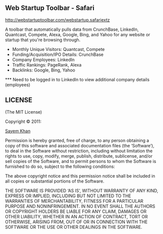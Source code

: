 Web Startup Toolbar - Safari
----------------------------

http://webstartuptoolbar.com/webstartup.safariextz

A toolbar that automatically pulls data from CrunchBase, LinkedIn, Quantcast, Compete, Alexa, Google, Bing, and Yahoo for any website or startup that you're browsing through.

- Monthly Unique Visitors: Quantcast, Compete
- Funding/Acquisition/IPO Details: CrunchBase
- Company Employees: LinkedIn
- Traffic Rankings: PageRank, Alexa
- Backlinks: Google, Bing, Yahoo

*** Need to be logged in to LinkedIn to view additional company details (employees)


LICENSE
-------

(The MIT License)

Copyright © 2011:

[Sayem Khan](http://sayemkhan.com)

Permission is hereby granted, free of charge, to any person obtaining
a copy of this software and associated documentation files (the
‘Software’), to deal in the Software without restriction, including
without limitation the rights to use, copy, modify, merge, publish,
distribute, sublicense, and/or sell copies of the Software, and to
permit persons to whom the Software is furnished to do so, subject to
the following conditions:

The above copyright notice and this permission notice shall be
included in all copies or substantial portions of the Software.

THE SOFTWARE IS PROVIDED ‘AS IS’, WITHOUT WARRANTY OF ANY KIND,
EXPRESS OR IMPLIED, INCLUDING BUT NOT LIMITED TO THE WARRANTIES OF
MERCHANTABILITY, FITNESS FOR A PARTICULAR PURPOSE AND NONINFRINGEMENT.
IN NO EVENT SHALL THE AUTHORS OR COPYRIGHT HOLDERS BE LIABLE FOR ANY
CLAIM, DAMAGES OR OTHER LIABILITY, WHETHER IN AN ACTION OF CONTRACT,
TORT OR OTHERWISE, ARISING FROM, OUT OF OR IN CONNECTION WITH THE
SOFTWARE OR THE USE OR OTHER DEALINGS IN THE SOFTWARE.

